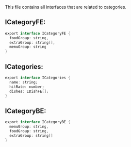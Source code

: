 This file contains all interfaces that are related to categories.

ICategoryFE:
------------

```java
export interface ICategoryFE {
  foodGroup: string,
  extraGroup: string[],
  menuGroup: string
}
```

ICategories:
------------

```java
export interface ICategories {
  name: string;
  hitRate: number;
  dishes: IDishFE[];
}
```

ICategoryBE:
------------

```java
export interface ICategoryBE {
  menuGroup: string,
  foodGroup: string,
  extraGroup: string[]
}
```